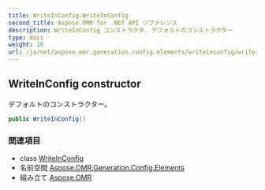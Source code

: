 ```yaml
---
title: WriteInConfig.WriteInConfig
second_title: Aspose.OMR for .NET API リファレンス
description: WriteInConfig コンストラクタ. デフォルトのコンストラクター
type: docs
weight: 10
url: /ja/net/aspose.omr.generation.config.elements/writeinconfig/writeinconfig/
---
```

## WriteInConfig constructor

デフォルトのコンストラクター。

```csharp
public WriteInConfig()
```

### 関連項目

* class [WriteInConfig](../)
* 名前空間 [Aspose.OMR.Generation.Config.Elements](../../writeinconfig/)
* 組み立て [Aspose.OMR](../../../)



